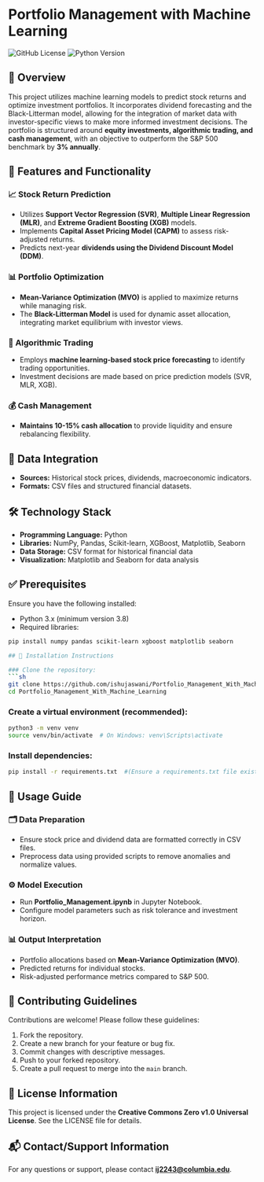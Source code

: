 # Portfolio Management with Machine Learning

![GitHub License](https://img.shields.io/github/license/ishujaswani/Portfolio_Management_With_Machine_Learning)
![Python Version](https://img.shields.io/badge/python-3.8%2B-blue)

## 📌 Overview
This project utilizes machine learning models to predict stock returns and optimize investment portfolios. It incorporates dividend forecasting and the Black-Litterman model, allowing for the integration of market data with investor-specific views to make more informed investment decisions. The portfolio is structured around **equity investments, algorithmic trading, and cash management**, with an objective to outperform the S&P 500 benchmark by **3% annually**.

## 🚀 Features and Functionality

### 📈 Stock Return Prediction
- Utilizes **Support Vector Regression (SVR)**, **Multiple Linear Regression (MLR)**, and **Extreme Gradient Boosting (XGB)** models.
- Implements **Capital Asset Pricing Model (CAPM)** to assess risk-adjusted returns.
- Predicts next-year **dividends using the Dividend Discount Model (DDM)**.

### 📊 Portfolio Optimization
- **Mean-Variance Optimization (MVO)** is applied to maximize returns while managing risk.
- The **Black-Litterman Model** is used for dynamic asset allocation, integrating market equilibrium with investor views.

### 🤖 Algorithmic Trading
- Employs **machine learning-based stock price forecasting** to identify trading opportunities.
- Investment decisions are made based on price prediction models (SVR, MLR, XGB).

### 💰 Cash Management
- **Maintains 10-15% cash allocation** to provide liquidity and ensure rebalancing flexibility.

## 📂 Data Integration
- **Sources:** Historical stock prices, dividends, macroeconomic indicators.
- **Formats:** CSV files and structured financial datasets.

## 🛠️ Technology Stack
- **Programming Language:** Python
- **Libraries:** NumPy, Pandas, Scikit-learn, XGBoost, Matplotlib, Seaborn
- **Data Storage:** CSV format for historical financial data
- **Visualization:** Matplotlib and Seaborn for data analysis

## ✅ Prerequisites
Ensure you have the following installed:

- Python 3.x (minimum version 3.8)
- Required libraries:
```sh
pip install numpy pandas scikit-learn xgboost matplotlib seaborn

## 🔧 Installation Instructions

### Clone the repository:
```sh
git clone https://github.com/ishujaswani/Portfolio_Management_With_Machine_Learning.git
cd Portfolio_Management_With_Machine_Learning
```

### Create a virtual environment (recommended):
```sh
python3 -m venv venv
source venv/bin/activate  # On Windows: venv\Scripts\activate
```

### Install dependencies:
```sh
pip install -r requirements.txt  #(Ensure a requirements.txt file exists)
```

## 📖 Usage Guide

### 🗂 Data Preparation
- Ensure stock price and dividend data are formatted correctly in CSV files.
- Preprocess data using provided scripts to remove anomalies and normalize values.

### ⚙️ Model Execution
- Run **Portfolio_Management.ipynb** in Jupyter Notebook.
- Configure model parameters such as risk tolerance and investment horizon.

### 📊 Output Interpretation
- Portfolio allocations based on **Mean-Variance Optimization (MVO)**.
- Predicted returns for individual stocks.
- Risk-adjusted performance metrics compared to S&P 500.

## 🤝 Contributing Guidelines

Contributions are welcome! Please follow these guidelines:

1. Fork the repository.
2. Create a new branch for your feature or bug fix.
3. Commit changes with descriptive messages.
4. Push to your forked repository.
5. Create a pull request to merge into the `main` branch.

## 📜 License Information

This project is licensed under the **Creative Commons Zero v1.0 Universal License**. See the LICENSE file for details.

## 📬 Contact/Support Information

For any questions or support, please contact **ij2243@columbia.edu**.
